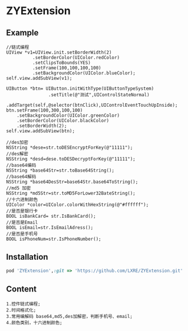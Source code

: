 # ZYExtension


## Example
    //链式编程
    UIView *v1=UIView.init.setBorderWidth(2)
              .setBorderColor(UIColor.redColor)
              .setClipsToBounds(YES)
              .setFrame(100,100,100,100)
              .setBackgroundColor(UIColor.blueColor);
    self.view.addSubView(v1);
    
    UIButton *btn= UIButton.initWithType(UIButtonTypeSystem)
                    .setTitle(@"测试",UIControlStateNormal)
                    .addTarget(self,@selector(btnClick),UIControlEventTouchUpInside);
    btn.setFrame(100,300,100,100)
        .setBackgroundColor(UIColor.greenColor)
        .setBorderColor(UIColor.blackColor)
        .setBorderWidth(2);
    self.view.addSubView(btn);
    
    //des加密
    NSString *dese=str.toDESEncryptForKey(@"11111");
    //des解密
    NSString *desd=dese.toDESDecryptForKey(@"11111");
    //base64编码
    NSString *base64Str=str.toBase64String();
    //base64解码
    NSString *base64DesStr=base64Str.base64ToString();
    //md5 加密
    NSString *md5Str=str.toMD5ForLower32BateString();
    //十六进制颜色
    UIColor *color=UIColor.colorWithHexString(@"#ffffff");
    //是否是银行卡
    BOOL isBankCard= str.IsBankCard();
    //是否是Email
    BOOL isEmail=str.IsEmailAdress();
    //是否是手机号
    BOOL isPhoneNum=str.IsPhoneNumber();
## Installation

```ruby
pod 'ZYExtension',:git => 'https://github.com/LXRE/ZYExtension.git'
```
## Content
```
1.控件链式编程;
2.时间格式化;
3.常用编解码 base64,md5,des加解密，判断手机号、email;
4.颜色类别，十六进制颜色;
```

